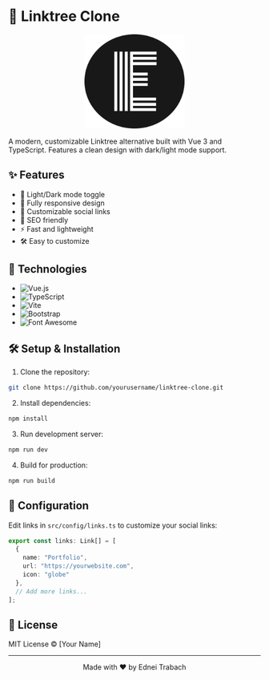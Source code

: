 # 🌳 Linktree Clone

<p align="center">
  <img src="public/favicon.svg" alt="Linktree Logo" width="200">
</p>

A modern, customizable Linktree alternative built with Vue 3 and TypeScript. Features a clean design with dark/light mode support.

## ✨ Features

- 🎨 Light/Dark mode toggle
- 📱 Fully responsive design
- 🔗 Customizable social links
- 🎯 SEO friendly
- ⚡ Fast and lightweight
- 🛠️ Easy to customize

## 🚀 Technologies

- ![Vue.js](https://img.shields.io/badge/Vue.js-3-4FC08D?style=flat&logo=vue.js)
- ![TypeScript](https://img.shields.io/badge/TypeScript-4-3178C6?style=flat&logo=typescript)
- ![Vite](https://img.shields.io/badge/Vite-5-646CFF?style=flat&logo=vite)
- ![Bootstrap](https://img.shields.io/badge/Bootstrap-5-7952B3?style=flat&logo=bootstrap)
- ![Font Awesome](https://img.shields.io/badge/Font_Awesome-6-528DD7?style=flat&logo=fontawesome)

## 🛠️ Setup & Installation

1. Clone the repository:
```bash
git clone https://github.com/yourusername/linktree-clone.git
```

2. Install dependencies:
```bash
npm install
```

3. Run development server:
```bash
npm run dev
```

4. Build for production:
```bash
npm run build
```

## 🔧 Configuration

Edit links in `src/config/links.ts` to customize your social links:

```typescript
export const links: Link[] = [
  {
    name: "Portfolio",
    url: "https://yourwebsite.com",
    icon: "globe"
  },
  // Add more links...
];
```

## 📝 License

MIT License © [Your Name]

---
<p align="center">
  Made with ❤️ by Ednei Trabach
</p>
